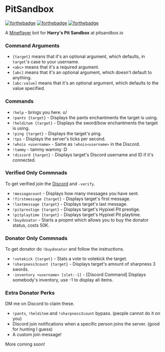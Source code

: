# PitSandbox
[![forthebadge](https://forthebadge.com/images/badges/made-with-javascript.svg)](https://forthebadge.com)
[![forthebadge](https://forthebadge.com/images/badges/mom-made-pizza-rolls.svg)](https://forthebadge.com)
[![forthebadge](https://forthebadge.com/images/badges/you-didnt-ask-for-this.svg)](https://forthebadge.com)

A [Mineflayer](https://github.com/PrismarineJS/mineflayer) bot for **Harry's Pit Sandbox** at pitsandbox.io

### Command Arguments
- `{target}` means that it's an optional argument, which defaults, in `target`'s case to your username.
- `<abc>` means that it's a required argument.
- `[abc]` means that it's an optional argument, which doesn't default to anything.
- `[abc:value]` means that it's an optional argument, which defaults to the value specified.

### Commands
- `!help` - brings you here. o/
- `!pants {target}` - Displays the pants enchantments the target is using.
- `!helditem {target}` - Displays the sword/bow enchantments the target is using.
- `!ping {target}` - Displays the target's ping.
- `!tps` - Displays the server's ticks per second.
- `!whois <username>` - Same as `!whois<username>` in the Discord.
- `!tammy` - tammy wammy :D
- `!discord {target}` - Displays target's Discord username and ID if it's connected.

### Verified Only Commnads
To get verified join the [Discord](https://discord.gg/Z2Hw86n5xu) and `-verify`.
- `!messagecount` - Displays how many messages you have sent.
- `!firstmessage {target}` - Displays target's first message.
- `!lastmessage {target}` - Displays target's last message.
- `!pitprestige {target}` - Displays target's Hypixel Pit prestige.
- `!pitplaytime {target}` - Displays target's Hypixel Pit playtime.
- `!buydonator` - Starts a propmt which allows you to buy the donator status, costs 50K.

### Donator Only Commnads
To get donator do `!buydonator` and follow the instructions.
- `!votekick {target}` - Stats a vote to votekick the target.
- `!sharpness3count {target}` - Displays target's amount of sharpness 3 swords.
- `-inventory <username> [slot:-1]` - [Discord Command] Displays somebody's inventory, use -1 to display all items.

### Extra Donator Perks
DM me on Discord to claim these. 
- `!pants`, `!helditem` and `!sharpness3count` bypass. (people cannot do it on you)
- Discord join notifications when a specific person joins the server. (good for hunting I guess)
- A custom join message!

More coming soon!